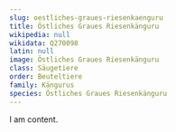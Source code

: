 ```yaml
---
slug: oestliches-graues-riesenkaenguru
title: Östliches Graues Riesenkänguru
wikipedia: null
wikidata: Q270098
latin: null
image: Östliches Graues Riesenkänguru
class: Säugetiere
order: Beuteltiere
family: Kängurus
species: Östliches Graues Riesenkänguru
---
```


I am content.
